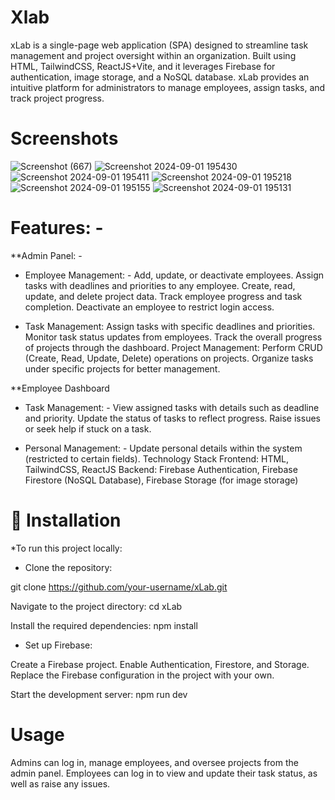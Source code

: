 # Xlab

xLab is a single-page web application (SPA) designed to streamline task management and project oversight within an organization. Built using HTML, TailwindCSS, ReactJS+Vite, and it leverages Firebase for authentication, image storage, and a NoSQL database. xLab provides an intuitive platform for administrators to manage employees, assign tasks, and track project progress.

# Screenshots

![Screenshot (667)](https://github.com/user-attachments/assets/392df1af-377d-4e9c-99b5-23c02912c5d8)
![Screenshot 2024-09-01 195430](https://github.com/user-attachments/assets/c6a78c6f-fc7a-4b1b-9a71-707123ce9ea0)
![Screenshot 2024-09-01 195411](https://github.com/user-attachments/assets/fdbecadb-1aa0-4447-a0db-27dbcc51593c)
![Screenshot 2024-09-01 195218](https://github.com/user-attachments/assets/fd639766-8599-4c7b-9ac1-793ba0cb9fcb)
![Screenshot 2024-09-01 195155](https://github.com/user-attachments/assets/0ff91761-2130-4e11-bee6-ad7cb684dab8)
![Screenshot 2024-09-01 195131](https://github.com/user-attachments/assets/c6136acf-a343-4121-9c63-56cf6c5821e2)

# Features: -

**Admin Panel: -
- Employee Management: -
Add, update, or deactivate employees.
Assign tasks with deadlines and priorities to any employee.
Create, read, update, and delete project data.
Track employee progress and task completion.
Deactivate an employee to restrict login access.

- Task Management:
Assign tasks with specific deadlines and priorities.
Monitor task status updates from employees.
Track the overall progress of projects through the dashboard.
Project Management:
Perform CRUD (Create, Read, Update, Delete) operations on projects.
Organize tasks under specific projects for better management.

**Employee Dashboard
- Task Management: -
View assigned tasks with details such as deadline and priority.
Update the status of tasks to reflect progress.
Raise issues or seek help if stuck on a task.

- Personal Management: -
Update personal details within the system (restricted to certain fields).
Technology Stack
Frontend: HTML, TailwindCSS, ReactJS
Backend: Firebase Authentication, Firebase Firestore (NoSQL Database), Firebase Storage (for image storage)

# 🛫 Installation
*To run this project locally:

- Clone the repository:

git clone https://github.com/your-username/xLab.git

Navigate to the project directory:
cd xLab

Install the required dependencies:
npm install

- Set up Firebase:

Create a Firebase project.
Enable Authentication, Firestore, and Storage.
Replace the Firebase configuration in the project with your own.

Start the development server:
npm run dev

# Usage
Admins can log in, manage employees, and oversee projects from the admin panel.
Employees can log in to view and update their task status, as well as raise any issues.

